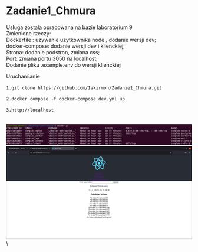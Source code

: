 # Zadanie1_Chmura


Usluga zostala opracowana na bazie laboratorium 9 \
      Zmienione rzeczy:\
      Dockerfile : uzywanie uzytkownika node , dodanie wersji dev;\
      docker-compose: dodanie wersji dev i klienckiej;\
      Strona: dodanie podstron, zmiana css;\
      Port: zmiana portu 3050 na localhost;\
      Dodanie pliku .example.env do wersji klienckiej
      
      
Uruchamianie
```
1.git clone https://github.com/Iakirmon/Zadanie1_Chmura.git 
```

```
2.docker compose -f docker-compose.dev.yml up 
```

```
3.http://localhost
```
\
![Test Image 1](https://github.com/Iakirmon/Zadanie1_Chmura/blob/main/client/src/docker_ps.png)\
    ![Test Image 2](https://github.com/Iakirmon/Zadanie1_Chmura/blob/main/client/src/badanie.png)\
